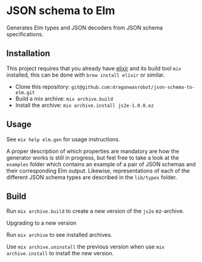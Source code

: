# JSON schema to Elm

Generates Elm types and JSON decoders from JSON schema specifications.

## Installation

This project requires that you already have [elixir](http://elixir-lang.org/)
and its build tool `mix` installed, this can be done with `brew install elixir`
or similar.

- Clone this repository: `git@github.com:dragonwasrobot/json-schema-to-elm.git`
- Build a mix archive: `mix archive.build`
- Install the archive: `mix archive.install js2e-1.0.0.ez`

## Usage

See `mix help elm.gen` for usage instructions.

A proper description of which properties are mandatory are how the generator
works is still in progress, but feel free to take a look at the `examples`
folder which contains an example of a pair of JSON schemas and their
corresponding Elm output. Likewise, representations of each of the different
JSON schema types are described in the `lib/types` folder.

## Build

Run `mix archive.build` to create a new version of the `js2e` ez-archive.

Upgrading to a new version

Run `mix archive` to see installed archives.

Use `mix archive.uninstall` the previous version when use `mix archive.install`
to install the new version.

